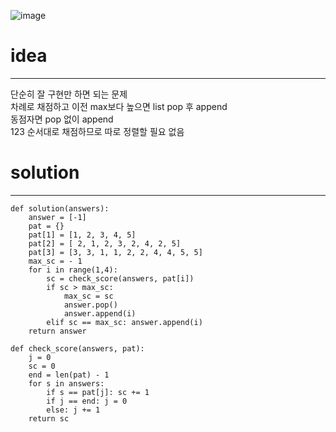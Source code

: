 ![image](https://user-images.githubusercontent.com/89527573/214769521-573de0fe-f3d8-4ea7-8c5f-e595d3cc9fa6.png)

# idea
---
단순히 잘 구현만 하면 되는 문제    
차례로 채점하고 이전 max보다 높으면 list pop 후 append    
동점자면 pop 없이 append    
123 순서대로 채점하므로 따로 정렬할 필요 없음    

# solution
----
```
def solution(answers):
    answer = [-1]
    pat = {}
    pat[1] = [1, 2, 3, 4, 5]
    pat[2] = [ 2, 1, 2, 3, 2, 4, 2, 5]
    pat[3] = [3, 3, 1, 1, 2, 2, 4, 4, 5, 5]
    max_sc = - 1
    for i in range(1,4):
        sc = check_score(answers, pat[i])
        if sc > max_sc:
            max_sc = sc
            answer.pop()
            answer.append(i)
        elif sc == max_sc: answer.append(i)
    return answer

def check_score(answers, pat):
    j = 0
    sc = 0
    end = len(pat) - 1
    for s in answers:
        if s == pat[j]: sc += 1
        if j == end: j = 0
        else: j += 1
    return sc
